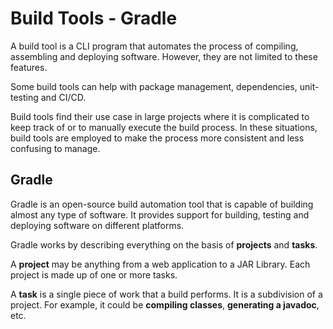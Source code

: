 # Build Tools - Gradle
A build tool is a CLI program that automates the process of compiling, assembling and deploying software.
However, they are not limited to these features.

Some build tools can help with package management, dependencies, unit-testing and CI/CD.

Build tools find their use case in large projects where it is complicated to keep track of or to manually execute the build process.
In these situations, build tools are employed to make the process more consistent and less confusing to manage.

## Gradle
Gradle is an open-source build automation tool that is capable of building almost any type of software.
It provides support for building, testing and deploying software on different platforms.

Gradle works by describing everything on the basis of **projects** and **tasks**.

A **project** may be anything from a web application to a JAR Library. Each project is made up of one or more tasks.

A **task** is a single piece of work that a build performs. It is a subdivision of a project. For example, it could be **compiling classes**, **generating a javadoc**, etc.

